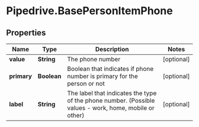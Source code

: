 # Pipedrive.BasePersonItemPhone

## Properties

Name | Type | Description | Notes
------------ | ------------- | ------------- | -------------
**value** | **String** | The phone number | [optional] 
**primary** | **Boolean** | Boolean that indicates if phone number is primary for the person or not | [optional] 
**label** | **String** | The label that indicates the type of the phone number. (Possible values - work, home, mobile or other) | [optional] 


